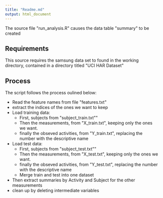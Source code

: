 ```yaml
---
title: "Readme.md"
output: html_document
---
```

The source file "run_analysis.R" causes the data table "summary" to be created

## Requirements
This source requires the samsung data set to found in the working directory, contained in a directory titled "UCI HAR Dataset"

## Process
The script follows the process oulined below:

* Read the feature names from file "features.txt"
* extract the indices of the ones we want to keep
* Load training data:
    * First, subjects from "subject_train.txt""
    * Then the measurements, from "X_train.txt", keeping only the ones we want.
    * finally the obseved activities, from "Y_train.txt", replacing the number with the descriptive name
* Load test data:
    * First, subjects from "subject_test.txt""
    * Then the measurements, from "X_test.txt", keeping only the ones we want.
    * finally the obseved activities, from "Y_test.txt", replacing the number with the descriptive name
    * Merge train and test into one dataset
* Then extract summaries by Activity and Subject for the other measurements
* clean up by deleting intermediate variables
